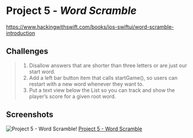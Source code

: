 # Project 5 - *Word Scramble*
https://www.hackingwithswift.com/books/ios-swiftui/word-scramble-introduction

## Challenges

> 1. Disallow answers that are shorter than three letters or are just our start word.
> 2. Add a left bar button item that calls startGame(), so users can restart with a new word whenever they want to.
> 3. Put a text view below the List so you can track and show the player’s score for a given root word.


## Screenshots

![Project 5 - Word Scramble](https://github.com/solitaryewe/100-Days-of-SwiftUI/blob/main/Project-05/Screenshots/Project5-large.png)! [Project 5 - Word Scramble](https://github.com/solitaryewe/100-Days-of-SwiftUI/blob/main/Project-05/Screenshots/Project5-challenges-large.png)
